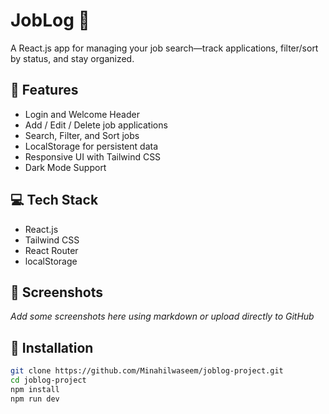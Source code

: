 
# JobLog 📝

A React.js app for managing your job search—track applications, filter/sort by status, and stay organized.

## 🚀 Features
- Login and Welcome Header
- Add / Edit / Delete job applications
- Search, Filter, and Sort jobs
- LocalStorage for persistent data
- Responsive UI with Tailwind CSS
- Dark Mode Support

## 💻 Tech Stack
- React.js
- Tailwind CSS
- React Router
- localStorage

## 📸 Screenshots
_Add some screenshots here using markdown or upload directly to GitHub_

## 📂 Installation
```bash
git clone https://github.com/Minahilwaseem/joblog-project.git
cd joblog-project
npm install
npm run dev
